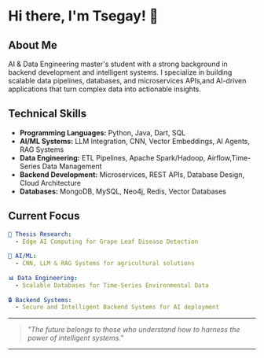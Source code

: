# Hi there, I'm Tsegay! 👋

## About Me
AI & Data Engineering master's student with a strong background in backend development and intelligent systems. I specialize in building scalable data pipelines, databases, and microservices APIs,and AI-driven applications that turn complex data into actionable insights.
## Technical Skills
- **Programming Languages:** Python, Java, Dart, SQL
- **AI/ML Systems:** LLM Integration, CNN, Vector Embeddings, AI Agents, RAG Systems
- **Data Engineering:** ETL Pipelines, Apache Spark/Hadoop, Airflow,Time-Series Data Management
- **Backend Development:** Microservices, REST APIs, Database Design, Cloud Architecture
- **Databases:** MongoDB, MySQL, Neo4j, Redis, Vector Databases
## Current Focus
```yaml
🔬 Thesis Research:
  - Edge AI Computing for Grape Leaf Disease Detection
  
🤖 AI/ML:
  - CNN, LLM & RAG Systems for agricultural solutions
  
📊 Data Engineering:
  - Scalable Databases for Time-Series Environmental Data
  
🔒 Backend Systems:
  - Secure and Intelligent Backend Systems for AI deployment
```
---
> *"The future belongs to those who understand how to harness the power of intelligent systems."*
---


